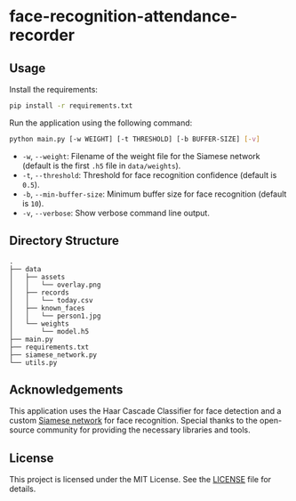 # face-recognition-attendance-recorder

## Usage

Install the requirements:
```sh
pip install -r requirements.txt
```

Run the application using the following command:
```sh
python main.py [-w WEIGHT] [-t THRESHOLD] [-b BUFFER-SIZE] [-v]
```

- `-w`, `--weight`: Filename of the weight file for the Siamese network (default is the first `.h5` file in `data/weights`).
- `-t`, `--threshold`: Threshold for face recognition confidence (default is `0.5`).
- `-b`, `--min-buffer-size`: Minimum buffer size for face recognition (default is `10`).
- `-v`, `--verbose`: Show verbose command line output.

## Directory Structure

```
.
├── data
│   ├── assets
│   │   └── overlay.png
│   ├── records
│   │   └── today.csv
│   ├── known_faces
│   │   └── person1.jpg
│   └── weights
│       └── model.h5
├── main.py
├── requirements.txt
├── siamese_network.py
└── utils.py
```

## Acknowledgements

This application uses the Haar Cascade Classifier for face detection and a custom [Siamese network](https://github.com/nevoit/Siamese-Neural-Networks-for-One-shot-Image-Recognition/) for face recognition. Special thanks to the open-source community for providing the necessary libraries and tools.

## License

This project is licensed under the MIT License. See the [LICENSE](LICENSE) file for details.
